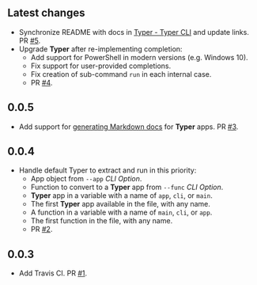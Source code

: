 ## Latest changes

* Synchronize README with docs in [Typer - Typer CLI](https://typer.tiangolo.com/typer-cli/) and update links. PR [#5](https://github.com/tiangolo/typer-cli/pull/5).
* Upgrade **Typer** after re-implementing completion:
    * Add support for PowerShell in modern versions (e.g. Windows 10).
    * Fix support for user-provided completions.
    * Fix creation of sub-command `run` in each internal case.
    * PR [#4](https://github.com/tiangolo/typer-cli/pull/4).

## 0.0.5

* Add support for [generating Markdown docs](https://github.com/tiangolo/typer-cli#generate-docs) for **Typer** apps. PR [#3](https://github.com/tiangolo/typer-cli/pull/3).

## 0.0.4

* Handle default Typer to extract and run in this priority:
    * App object from `--app` *CLI Option*.
    * Function to convert to a **Typer** app from `--func` *CLI Option*.
    * **Typer** app in a variable with a name of `app`, `cli`, or `main`.
    * The first **Typer** app available in the file, with any name.
    * A function in a variable with a name of `main`, `cli`, or `app`.
    * The first function in the file, with any name.
    * PR [#2](https://github.com/tiangolo/typer-cli/pull/2).

## 0.0.3

* Add Travis CI. PR [#1](https://github.com/tiangolo/typer-cli/pull/1).

